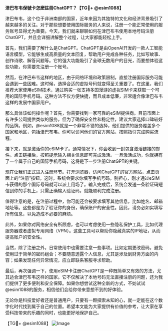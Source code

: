 **津巴布韦保號卡怎麽註冊ChatGPT？【TG💪+ @esim1088】**

津巴布韦，这个位于非洲南部的国家，近年来因为其独特的文化和经济背景吸引了越来越多的关注。对于那些想要使用国际服务的人来说，注册一个能正常使用的服务账号显得尤为重要。今天，我们就来聊聊如何在津巴布韦使用本地号码注册ChatGPT，并且会详细讲解整个过程，让大家都能轻松上手。

首先，我们需要了解什么是ChatGPT。ChatGPT是由OpenAI开发的一款人工智能语言模型，它能够生成高质量的文本回复，帮助用户完成各种任务，比如写故事、创作诗歌、解答问题等。它的强大功能吸引了全球无数用户的目光，而要想体验这些功能，你需要先注册一个账号。

然而，在津巴布韦这样的地区，由于网络环境和政策限制，直接注册国际服务可能会遇到一些困难。这时候，选择合适的虚拟号码就变得至关重要了。在这里，我们推荐大家使用eSIM技术，通过购买一张支持多国漫游的虚拟SIM卡来获取一个可用的国际手机号码。这种方法不仅方便快捷，而且成本低廉，非常适合像津巴布韦这样的发展中国家用户。

那么具体该如何操作呢？首先，你需要找到一家可靠的eSIM提供商。目前市面上有许多公司提供类似的服务，但为了确保安全性和稳定性，建议大家选择口碑较好的品牌。例如，@esim1088就是一个非常不错的选择，他们提供的服务覆盖多个国家和地区，包括津巴布韦。你可以访问他们的官方网站，按照指引完成购买流程。

接下来，就是激活你的eSIM卡了。通常情况下，你会收到一封包含激活链接的邮件。点击链接后，按照提示输入相关信息即可完成激活。一旦激活成功，你就拥有了一个属于自己的国际手机号码，这将是下一步注册ChatGPT的关键。

现在让我们正式进入注册环节。打开浏览器，访问ChatGPT的官方网站，点击页面上的“注册”按钮。这时，系统会要求你填写手机号码。别担心，刚才通过eSIM卡获得的那个国际号码就可以派上用场了。输入完成后，系统会发送一条验证码短信到你的手机上，只需正确输入验证码，就能顺利完成注册。

值得注意的是，在注册过程中，你可能还会被要求填写其他信息，比如姓名、邮箱地址等。这些都是为了验证你的身份，确保账户的安全性。因此，请务必如实填写所有信息，以免造成不必要的麻烦。

此外，如果你对网络安全有所顾虑，也可以考虑使用一些隐私保护工具，比如代理服务器或者虚拟专用网络（VPN）。这些工具可以帮助你隐藏真实的IP地址，从而提高账户的安全性。

当然，除了注册之外，日常使用中也需要注意一些事项。比如定期更改密码，避免使用过于简单的密码组合；不要随意透露个人信息，尤其是涉及到财务方面的内容；如果发现任何异常情况，应立即联系客服寻求帮助。

最后，再次强调一下，使用eSIM卡注册ChatGPT是一种既简单又有效的方法，尤其适合津巴布韦这样的国家。它不仅解决了本地号码无法直接注册的问题，还为我们提供了更多便利和安全保障。如果你想尝试这种全新的方式，不妨试试@esim1088的服务，相信他们会给你带来意想不到的好体验。

无论你是科技爱好者还是普通用户，只要有一颗探索未知的心，就一定能在这个数字化时代找到属于自己的位置。希望本文能为大家提供有价值的参考，让大家在享受科技带来的乐趣的同时，也能更好地保护自己。

【TG💪+ @esim1088】
![Image](https://i.postimg.cc/4NQfJmqS/Snipaste-2025-05-13-00-14-12.png)